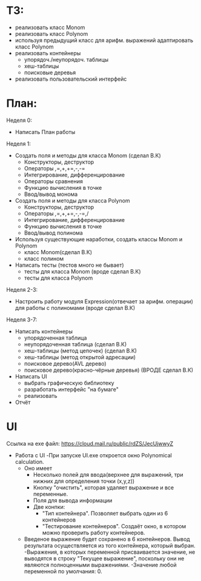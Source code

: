 ТЗ:
===
- реализовать класс Monom
- реализовать класс Polynom
- используя предыдущий класс для арифм. выражений адаптировать класс Polynom
- реализовать контейнеры
  - упорядоч./неупорядоч. таблицы
  - хеш-таблицы
  - поисковые деревья
- реализовать пользовательский интерфейс


План:
===
Неделя 0:
- Написать План работы

Неделя 1:
- Создать поля и методы для класса Monom (сделал В.К)
  - Конструкторы, деструктор
  - Операторы *,*=,+,+=,-,-=
  - Интегрирование, дифференцирование
  - Операторы сравнения
  - Функцию вычисления в точке
  - Ввод/вывод монома
- Создать поля и методы для класса Polynom
  - Конструкторы, деструктор
  - Операторы *,*=,+,+=,-,-=,/
  - Интегрирование, дифференцирование
  - Функцию вычисления в точке
  - Ввод/вывод полинома
- Используя существующие наработки, создать классы Monom и Polynom 
  - класс Monom(сделал В.К)
  - класс полином
- Написать тесты (тестов много не бывает)
  - тесты для класса Monom (вроде сделал В.К)
  - тесты для класса Polynom

Неделя 2-3:

- Настроить работу модуля Expression(отвечает за арифм. операции) для работы с полиномами (вроде сделал В.К)

Неделя 3-7:

- Написать контейнеры
  - упорядоченная таблица
  - неупорядоченная таблица (сделал В.К)
  - хеш-таблицы (метод цепочек) (сделал В.К)
  - хеш-таблицы (метод открытой адресации) 
  - поисковое дерево(AVL дерево)
  - поисковое дерево(красно-чёрные деревья) (ВРОДЕ сделал В.К)
- Написать UI 
  - выбрать графическую библиотеку
  - разработать интерфейс "на бумаге"
  - реализовать
- Отчёт 

UI
===
Ссылка на exe файл: <https://cloud.mail.ru/public/rdZS/JecUjwwyZ>

- Работа с UI
  -При запуске UI.exe откроется окно Polynomical calculation.
    - Оно имеет 
      - Несколько полей для ввода(верхнее для выражений, три нижних для определения точки (x,y,z))
      - Кнопку "очистить", которая удаляет выражение и все переменные.
      - Поля для вывода информации
      - Две конпки:
        - "Тип контейнера". Позволяет выбрать один из 6 контейнеров
        - "Тестирование контейнеров". Создаёт окно, в котором можно проверить работу контейнеров.
  - Введеное выражение будет сохранено в 6 контейнеров. Вывод результата осуществляется из того контейнера, который выбран.
  -Выражения, в которых переменной присваивается значение, не выводятся в строку "Текущее выражение", поскольку они не являются полноценными выражениями.
  -Значение любой переменной по умолчания: 0.
